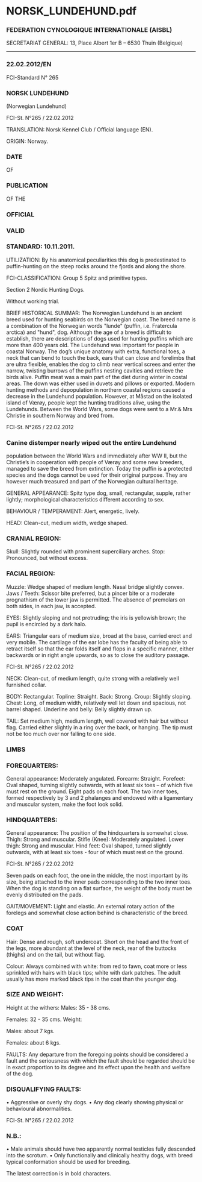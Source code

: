 # NORSK_LUNDEHUND.pdf


### FEDERATION CYNOLOGIQUE INTERNATIONALE (AISBL)


SECRETARIAT GENERAL: 13, Place Albert 1er  B – 6530 Thuin (Belgique)
______________________________________________________________________________


### 22.02.2012/EN



FCI-Standard N° 265

### NORSK LUNDEHUND


(Norwegian Lundehund)




FCI-St. N°265 / 22.02.2012

TRANSLATION: Norsk Kennel Club / Official language (EN).

ORIGIN: Norway.

### DATE


OF


### PUBLICATION


OF
THE


### OFFICIAL



### VALID



### STANDARD: 10.11.2011.



UTILIZATION: By his anatomical peculiarities this dog is predestinated
to puffin-hunting on the steep rocks around the fjords and along the shore.

FCI-CLASSIFICATION:  Group  5   Spitz and primitive types.

Section 2   Nordic Hunting Dogs.

Without working trial.

BRIEF HISTORICAL SUMMAR: The Norwegian Lundehund
is an ancient breed used for hunting seabirds on the Norwegian
coast. The breed name is a combination of the Norwegian words
"lunde" (puffin, i.e. Fratercula arctica) and "hund", dog.
Although the age of a breed is difficult to establish, there are
descriptions of dogs used for hunting puffins which are more
than 400 years old.  The Lundehund was important for people in
coastal Norway.  The dog’s unique anatomy with extra,
functional toes, a neck that can bend to touch the back, ears that
can close and forelimbs that are ultra flexible, enables the dog to
climb near vertical screes and enter the narrow, twisting
burrows of the puffins nesting cavities and retrieve the birds
alive.
Puffin meat was a main part of the diet during winter in costal
areas. The down was either used in duvets and pillows or
exported. Modern hunting methods and depopulation in
northern coastal regions caused a decrease in the Lundehund
population.
However, at Måstad on the isolated island of Værøy, people kept
the hunting traditions alive, using the Lundehunds. Between the
World Wars, some dogs were sent to a Mr.& Mrs Christie in
southern Norway and bred from.



FCI-St. N°265 / 22.02.2012


### Canine distemper nearly wiped out the entire Lundehund


population between the World Wars and immediately after WW
II, but the Christie’s in cooperation with people of Værøy and
some new breeders, managed to save the breed from extinction.
Today the puffin is a protected species and the dogs cannot be
used for their original purpose.  They are however much
treasured and part of the Norwegian cultural heritage.

GENERAL APPEARANCE: Spitz type dog, small, rectangular,
supple, rather lightly; morphological characteristics different
according to sex.

BEHAVIOUR / TEMPERAMENT: Alert, energetic, lively.

HEAD: Clean-cut, medium width, wedge shaped.

### CRANIAL REGION:


Skull: Slightly rounded with prominent superciliary arches.
Stop: Pronounced, but without excess.

### FACIAL REGION:


Muzzle: Wedge shaped of medium length. Nasal bridge slightly
convex.
Jaws / Teeth: Scissor bite preferred, but a pincer bite or a moderate
prognathism of the lower jaw is permitted.  The absence of premolars
on both sides, in each jaw, is accepted.

EYES: Slightly sloping and not protruding; the iris is yellowish
brown; the pupil is encircled by a dark halo.

EARS: Triangular ears of medium size, broad at the base, carried
erect and very mobile.
The cartilage of the ear lobe has the faculty of being able to retract
itself so that the ear folds itself and flops in a specific manner, either
backwards or in right angle upwards, so as to close the auditory
passage.


FCI-St. N°265 / 22.02.2012



NECK:  Clean-cut, of medium length, quite strong with a relatively
well furnished collar.

BODY: Rectangular.
Topline: Straight.
Back: Strong.
Croup: Slightly sloping.
Chest: Long, of medium width, relatively well let down and
spacious, not barrel shaped.
Underline and belly: Belly slightly drawn up.

TAIL:  Set medium high, medium length, well covered with hair but
without flag.  Carried either slightly in a ring over the back, or
hanging.  The tip must not be too much over nor falling to one side.

### LIMBS



### FOREQUARTERS:


General appearance: Moderately angulated.
Forearm: Straight.
Forefeet: Oval shaped, turning slightly outwards, with at least six
toes – of which five must rest on the ground. Eight pads on each foot.
The two inner toes, formed respectively by 3 and 2 phalanges and
endowed with a ligamentary and muscular system, make the foot
look solid.

### HINDQUARTERS:


General appearance: The position of the hindquarters is somewhat
close.
Thigh: Strong and muscular.
Stifle (Knee): Moderately angulated.
Lower thigh: Strong and muscular.
Hind feet: Oval shaped, turned slightly outwards, with at least six
toes - four of which must rest on the ground.



FCI-St. N°265 / 22.02.2012



Seven pads on each foot, the one in the middle, the most important
by its size, being attached to the inner pads corresponding to the two
inner toes. When the dog is standing on a flat surface, the weight of
the body must be evenly distributed on the pads.

GAIT/MOVEMENT: Light and elastic. An external rotary action of
the forelegs and somewhat close action behind is characteristic of the
breed.

### COAT


Hair: Dense and rough, soft undercoat. Short on the head and the
front of the legs, more abundant at the level of the neck, rear of the
buttocks (thighs) and on the tail, but without flag.

Colour: Always combined with white: from red to fawn, coat more or less
sprinkled with hairs with black tips; white with dark patches.  The adult
usually has more marked black tips in the coat than the younger dog.

### SIZE AND WEIGHT:


Height at the withers:
Males:
35 - 38 cms.


Females:  32 - 35 cms.
Weight:

Males:
about 7 kgs.


Females:  about 6 kgs.

FAULTS: Any departure from the foregoing points should be considered
a fault and the seriousness with which the fault should be regarded should
be in exact proportion to its degree and its effect upon the health and
welfare of the dog.

### DISQUALIFYING FAULTS:


• Aggressive or overly shy dogs.
• Any dog clearly showing physical or behavioural abnormalities.




FCI-St. N°265 / 22.02.2012

### N.B.:


•
Male animals should have two apparently normal testicles fully
descended into the scrotum.
•
Only functionally and clinically healthy dogs, with breed
typical conformation should be used for breeding.


The latest correction is in bold characters.




